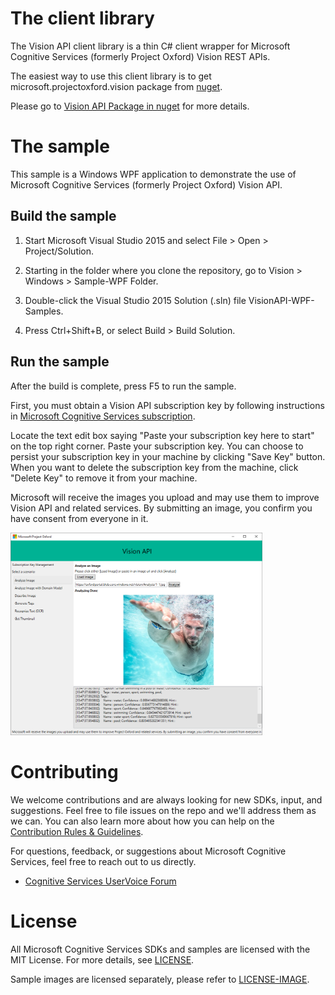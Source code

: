 The client library
==================

The Vision API client library is a thin C\# client wrapper for Microsoft Cognitive Services (formerly Project Oxford) Vision
REST APIs.  

The easiest way to use this client library is to get microsoft.projectoxford.vision package from [nuget](<http://nuget.org>).

Please go to [Vision API Package in nuget](https://www.nuget.org/packages/Microsoft.ProjectOxford.Vision/) for more details.

The sample
==========

This sample is a Windows WPF application to demonstrate the use of Microsoft Cognitive Services (formerly Project Oxford) Vision API.

Build the sample
----------------

1.  Start Microsoft Visual Studio 2015 and select File \> Open \>
    Project/Solution.

2.  Starting in the folder where you clone the repository, go to Vision \> Windows
    \> Sample-WPF Folder.

3.  Double-click the Visual Studio 2015 Solution (.sln) file
    VisionAPI-WPF-Samples.

4.  Press Ctrl+Shift+B, or select Build \> Build Solution.

Run the sample
--------------

After the build is complete, press F5 to run the sample.

First, you must obtain a Vision API subscription key by following instructions in [Microsoft Cognitive Services subscription](<https://www.microsoft.com/cognitive-services/en-us/sign-up>).

Locate the text edit box saying "Paste your subscription key here to start" on
the top right corner. Paste your subscription key. You can choose to persist
your subscription key in your machine by clicking "Save Key" button. When you
want to delete the subscription key from the machine, click "Delete Key" to
remove it from your machine.

Microsoft will receive the images you upload and may use them to improve Vision
API and related services. By submitting an image, you confirm you have consent
from everyone in it.

<img src="SampleScreenshots/SampleRunning1.png" width="80%"/>

Contributing
============
We welcome contributions and are always looking for new SDKs, input, and
suggestions. Feel free to file issues on the repo and we'll address them as we can. You can also learn more about how you can help on the [Contribution
Rules & Guidelines](</CONTRIBUTING.md>).

For questions, feedback, or suggestions about Microsoft Cognitive Services, feel free to reach out to us directly.

-   [Cognitive Services UserVoice Forum](<https://cognitive.uservoice.com>)

License
=======

All Microsoft Cognitive Services SDKs and samples are licensed with the MIT License. For more details, see
[LICENSE](</LICENSE.md>).

Sample images are licensed separately, please refer to [LICENSE-IMAGE](</LICENSE-IMAGE.md>).
